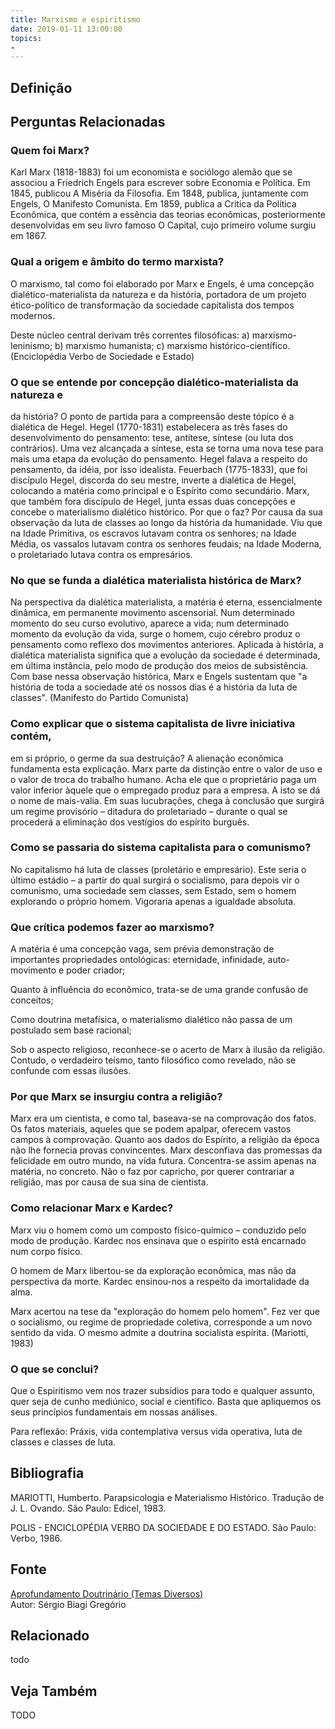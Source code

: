 ```yaml
---
title: Marxismo e espiritismo
date: 2019-01-11 13:00:00
topics: 
- 
---
```


## Definição


## Perguntas Relacionadas

### Quem foi Marx?
Karl Marx (1818-1883) foi um economista e sociólogo alemão que se
associou a Friedrich Engels para escrever sobre Economia e Política. Em
1845, publicou A Miséria da Filosofia. Em 1848, publica, juntamente
com Engels, O Manifesto Comunista. Em 1859, publica a Critica da
Política Econômica, que contém a essência das teorias econômicas,
posteriormente desenvolvidas em seu livro famoso O Capital, cujo
primeiro volume surgiu em 1867.

### Qual a origem e âmbito do termo marxista?
O marxismo, tal como foi elaborado por Marx e Engels, é uma concepção
dialético-materialista da natureza e da história, portadora de um
projeto ético-político de transformação da sociedade capitalista dos
tempos modernos.

Deste núcleo central derivam três correntes filosóficas: a)
marxismo-leninismo; b) marxismo humanista; c) marxismo
histórico-científico. (Enciclopédia Verbo de Sociedade e Estado)

### O que se entende por concepção dialético-materialista da natureza e
da história?
O ponto de partida para a compreensão deste tópico é a dialética de
Hegel. Hegel (1770-1831) estabelecera as três fases do desenvolvimento
do pensamento: tese, antítese, síntese (ou luta dos contrários). Uma vez
alcançada a síntese, esta se torna uma nova tese para mais uma etapa da
evolução do pensamento. Hegel falava a respeito do pensamento, da idéia,
por isso idealista. Feuerbach (1775-1833), que foi discípulo Hegel,
discorda do seu mestre, inverte a dialética de Hegel, colocando a
matéria como principal e o Espírito como secundário. Marx, que também
fora discípulo de Hegel, junta essas duas concepções e concebe o
materialismo dialético histórico. Por que o faz? Por causa da sua
observação da luta de classes ao longo da história da humanidade. Viu
que na Idade Primitiva, os escravos lutavam contra os senhores; na Idade
Média, os vassalos lutavam contra os senhores feudais; na Idade Moderna,
o proletariado lutava contra os empresários.

### No que se funda a dialética materialista histórica de Marx?
Na perspectiva da dialética materialista, a matéria é eterna,
essencialmente dinâmica, em permanente movimento ascensorial. Num
determinado momento do seu curso evolutivo, aparece a vida; num
determinado momento da evolução da vida, surge o homem, cujo cérebro
produz o pensamento como reflexo dos movimentos anteriores. Aplicada à
história, a dialética materialista significa que a evolução da sociedade
é determinada, em última instância, pelo modo de produção dos meios de
subsistência. Com base nessa observação histórica, Marx e Engels
sustentam que "a história de toda a sociedade até os nossos dias é a
história da luta de classes". (Manifesto do Partido Comunista)

### Como explicar que o sistema capitalista de livre iniciativa contém,
em si próprio, o germe da sua destruição?
A alienação econômica fundamenta esta explicação. Marx parte da
distinção entre o valor de uso e o valor de troca do trabalho humano.
Acha ele que o proprietário paga um valor inferior àquele que o
empregado produz para a empresa. A isto se dá o nome de mais-valia. Em
suas lucubrações, chega à conclusão que surgirá um regime provisório –
ditadura do proletariado – durante o qual se procederá a eliminação dos
vestígios do espírito burguês.

### Como se passaria do sistema capitalista para o comunismo?
No capitalismo há luta de classes (proletário e empresário). Este seria
o último estádio – a partir do qual surgirá o socialismo, para depois
vir o comunismo, uma sociedade sem classes, sem Estado, sem o homem
explorando o próprio homem. Vigoraria apenas a igualdade absoluta.

### Que crítica podemos fazer ao marxismo?
A matéria é uma concepção vaga, sem prévia demonstração de importantes
propriedades ontológicas: eternidade, infinidade, auto-movimento e poder
criador;

Quanto à influência do econômico, trata-se de uma grande confusão de
conceitos;

Como doutrina metafísica, o materialismo dialético não passa de um
postulado sem base racional;

Sob o aspecto religioso, reconhece-se o acerto de Marx à ilusão da
religião. Contudo, o verdadeiro teísmo, tanto filosófico como revelado,
não se confunde com essas ilusões.

### Por que Marx se insurgiu contra a religião?
Marx era um cientista, e como tal, baseava-se na comprovação dos fatos.
Os fatos materiais, aqueles que se podem apalpar, oferecem vastos campos
à comprovação. Quanto aos dados do Espírito, a religião da época não lhe
fornecia provas convincentes. Marx desconfiava das promessas da
felicidade em outro mundo, na vida futura. Concentra-se assim apenas na
matéria, no concreto. Não o faz por capricho, por querer contrariar a
religião, mas por causa de sua sina de cientista.

### Como relacionar Marx e Kardec?
Marx viu o homem como um composto físico-químico – conduzido pelo modo
de produção. Kardec nos ensinava que o espírito está encarnado num corpo
físico.

O homem de Marx libertou-se da exploração econômica, mas não da
perspectiva da morte. Kardec ensinou-nos a respeito da imortalidade da
alma.

Marx acertou na tese da "exploração do homem pelo homem". Fez ver que o
socialismo, ou regime de propriedade coletiva, corresponde a um novo
sentido da vida. O mesmo admite a doutrina socialista espírita.
(Mariotti, 1983)

### O que se conclui?
Que o Espiritismo vem nos trazer subsídios para todo e qualquer assunto,
quer seja de cunho mediúnico, social e científico. Basta que apliquemos
os seus princípios fundamentais em nossas análises.

Para reflexão: Práxis, vida contemplativa versus vida operativa,
luta de classes e classes de luta.







## Bibliografia

MARIOTTI, Humberto. Parapsicologia e Materialismo Histórico. Tradução
de J. L. Ovando. São Paulo: Edicel, 1983.

POLIS - ENCICLOPÉDIA VERBO DA SOCIEDADE E DO ESTADO. São Paulo: Verbo,
1986.

## Fonte
[Aprofundamento Doutrinário (Temas Diversos)](https://sites.google.com/view/aprofundamentodoutrinario/marxismo-e-espiritismo)  
Autor: Sérgio Biagi Gregório



## Relacionado
todo

## Veja Também
TODO


